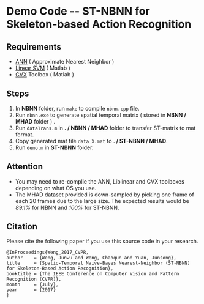 # Demo Code -- ST-NBNN for Skeleton-based Action Recognition

## Requirements
* [ANN](http://www.cs.umd.edu/~mount/ANN/) ( Approximate Nearest Neighbor )  
* [Linear SVM](https://www.csie.ntu.edu.tw/~cjlin/liblinear/) ( Matlab )
* [CVX](http://cvxr.com/cvx/) Toolbox ( Matlab )


## Steps
1. In **NBNN** folder, run `make` to compile `nbnn.cpp` file.
2. Run `nbnn.exe` to generate spatial temporal matrix ( stored in **NBNN / MHAD** folder ) .
3. Run `dataTrans.m` in **. / NBNN / MHAD** folder to transfer ST-matrix to mat format.
4. Copy generated mat file `data_X.mat` to **. / ST-NBNN / MHAD**.
5. Run `demo.m` in **ST-NBNN** folder.


## Attention
* You may need to re-complie the ANN, Liblinear and CVX toolboxes depending on what OS you use.
* The MHAD dataset provided is down-sampled by picking one frame of each 20 frames due to the large size. The expected results would be _89.1%_ for NBNN and _100%_ for ST-NBNN.


## Citation
Please cite the following paper if you use this source code in your research.


```
@InProceedings{Weng_2017_CVPR,  
author    = {Weng, Junwu and Weng, Chaoqun and Yuan, Junsong},  
title     = {Spatio-Temporal Naive-Bayes Nearest-Neighbor (ST-NBNN) for Skeleton-Based Action Recognition},  
booktitle = {The IEEE Conference on Computer Vision and Pattern Recognition (CVPR)},  
month     = {July},  
year      = {2017}  
}
```